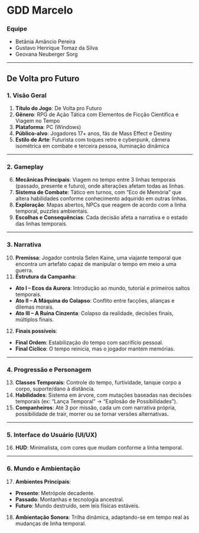 # GDD Marcelo  

### Equipe  
- Betânia Amâncio Pereira  
- Gustavo Henrique Tomaz da Silva  
- Geovana Neuberger Sorg  

---

## De Volta pro Futuro  

### 1. Visão Geral  
1. **Título do Jogo**: De Volta pro Futuro  
2. **Gênero**: RPG de Ação Tática com Elementos de Ficção Científica e Viagem no Tempo  
3. **Plataforma**: PC (Windows)  
4. **Público-alvo**: Jogadores 17+ anos, fãs de Mass Effect e Destiny  
5. **Estilo de Arte**: Futurista com toques retro e cyberpunk, câmera isométrica em combate e terceira pessoa, iluminação dinâmica  

---

### 2. Gameplay  
6. **Mecânicas Principais**: Viagem no tempo entre 3 linhas temporais (passado, presente e futuro), onde alterações afetam todas as linhas.  
7. **Sistema de Combate**: Tático em turnos, com “Eco de Memória” que altera habilidades conforme conhecimento adquirido em outras linhas.  
8. **Exploração**: Mapas abertos, NPCs que reagem de acordo com a linha temporal, puzzles ambientais.  
9. **Escolhas e Consequências**: Cada decisão afeta a narrativa e o estado das linhas temporais.  

---

### 3. Narrativa  
10. **Premissa**: Jogador controla Selen Kaine, uma viajante temporal que encontra um artefato capaz de manipular o tempo em meio a uma guerra.  
11. **Estrutura da Campanha**:  
- **Ato I – Ecos da Aurora**: Introdução ao mundo, tutorial e primeiros saltos temporais.  
- **Ato II – A Máquina do Colapso**: Conflito entre facções, alianças e dilemas morais.  
- **Ato III – A Ruína Cinzenta**: Colapso da realidade, decisões finais, múltiplos finais.  
12. **Finais possíveis**:  
- **Final Ordem**: Estabilização do tempo com sacrifício pessoal.  
- **Final Cíclico**: O tempo reinicia, mas o jogador mantém memórias.  

---

### 4. Progressão e Personagem  
13. **Classes Temporais**: Controle do tempo, furtividade, tanque corpo a corpo, suporte/dano à distância.  
14. **Habilidades**: Sistema em árvore, com mutações baseadas nas decisões temporais (ex: “Lança Temporal” → “Explosão de Possibilidades”).  
15. **Companheiros**: Até 3 por missão, cada um com narrativa própria, possibilidade de trair, morrer ou se tornar versões alternativas.  

---

### 5. Interface do Usuário (UI/UX)  
16. **HUD**: Minimalista, com cores que mudam conforme a linha temporal.  

---

### 6. Mundo e Ambientação  
17. **Ambientes Principais**:  
- **Presente**: Metrópole decadente.  
- **Passado**: Montanhas e tecnologia ancestral.  
- **Futuro**: Mundo destruído, sem leis físicas estáveis.  

18. **Ambientação Sonora**: Trilha dinâmica, adaptando-se em tempo real às mudanças de linha temporal.  
